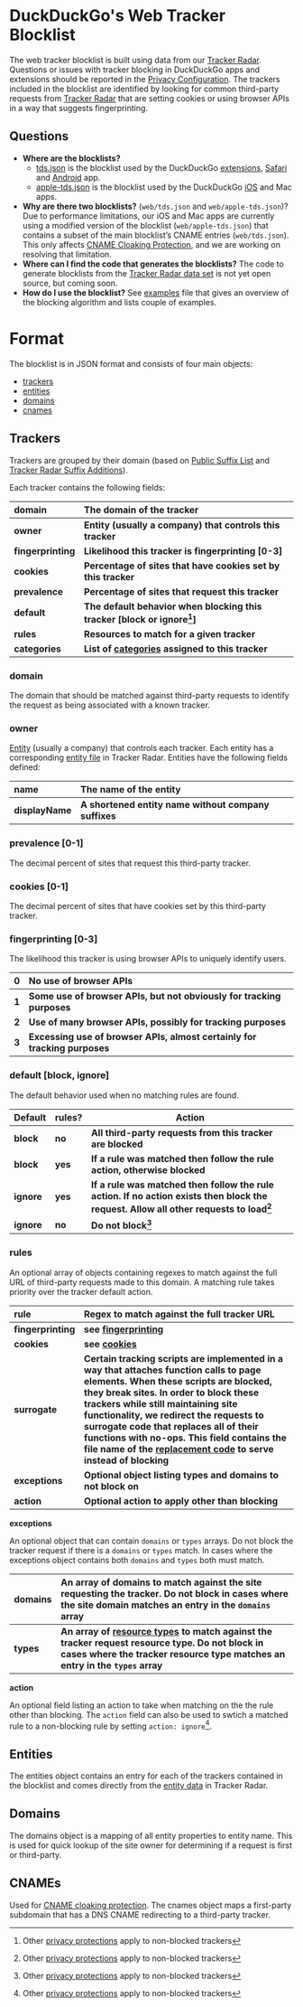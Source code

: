 # DuckDuckGo's Web Tracker Blocklist

The web tracker blocklist is built using data from our [Tracker Radar](https://github.com/duckduckgo/tracker-radar). Questions or issues with tracker blocking in DuckDuckGo apps and extensions should be reported in the [Privacy Configuration](https://github.com/duckduckgo/privacy-configuration).
The trackers included in the blocklist are identified by looking for common third-party requests from [Tracker Radar](https://github.com/duckduckgo/tracker-radar) that are setting cookies or using browser APIs in a way that suggests fingerprinting.

## Questions

- **Where are the blocklists?**
  - [tds.json](tds.json) is the blocklist used by the DuckDuckGo [extensions](https://github.com/duckduckgo/duckduckgo-privacy-extension), [Safari](https://github.com/duckduckgo/privacy-essentials-safari) and [Android](https://github.com/duckduckgo/Android) app.
  - [apple-tds.json](apple-tds.json) is the blocklist used by the DuckDuckGo [iOS](https://github.com/duckduckgo/iOS) and Mac apps.
- **Why are there two blocklists?** (`web/tds.json` and `web/apple-tds.json`)? Due to performance limitations, our iOS and Mac apps are currently using a modified version of the blocklist (`web/apple-tds.json`) that contains a subset of the main blocklist’s CNAME entries (`web/tds.json`). This only affects [CNAME Cloaking Protection](https://help.duckduckgo.com/duckduckgo-help-pages/privacy/web-tracking-protections/#cname-cloaking-protection), and we are working on resolving that limitation.
- **Where can I find the code that generates the blocklists?** The code to generate blocklists from the [Tracker Radar data set](https://github.com/duckduckgo/tracker-radar) is not yet open source, but coming soon.
- **How do I use the blocklist?** See [examples](EXAMPLES.md) file that gives an overview of the blocking algorithm and lists couple of examples.

# Format

The blocklist is in JSON format and consists of four main objects:

- [trackers](#trackers)
- [entities](#entities)
- [domains](#domains)
- [cnames](#cnames)

## Trackers

Trackers are grouped by their domain (based on [Public Suffix List](https://publicsuffix.org/list/) and [Tracker Radar Suffix Additions](https://github.com/duckduckgo/tracker-radar/blob/main/build-data/static/pslExtras.json)).

Each tracker contains the following fields:

|domain|The domain of the tracker|
|:-|:-|
|__owner__|__Entity (usually a company) that controls this tracker__|
|__fingerprinting__|__Likelihood this tracker is fingerprinting [0-3]__|
|__cookies__|__Percentage of sites that have cookies set by this tracker__|
|__prevalence__|__Percentage of sites that request this tracker__|
|__default__|__The default behavior when blocking this tracker [block or ignore[^1]]__|
|__rules__|__Resources to match for a given tracker__|
|__categories__|__List of [categories](https://github.com/duckduckgo/tracker-radar/blob/main/docs/CATEGORIES.md) assigned to this tracker__|

### domain

The domain that should be matched against third-party requests to identify the request as being associated with a known tracker.

### owner

[Entity](#entities) (usually a company) that controls each tracker. Each entity has a corresponding [entity file](https://github.com/duckduckgo/tracker-radar/tree/main/entities) in Tracker Radar.
Entities have the following fields defined:

|name|The name of the entity|
|:-|:-|
|__displayName__|__A shortened entity name without company suffixes__|

### prevalence [0-1]

The decimal percent of sites that request this third-party tracker.

### cookies [0-1]

The decimal percent of sites that have cookies set by this third-party tracker.

### fingerprinting [0-3]

The likelihood this tracker is using browser APIs to uniquely identify users.

|0|No use of browser APIs|
|:---|:---|
| __1__ | __Some use of browser APIs, but not obviously for tracking purposes__ |
| __2__ | __Use of many browser APIs, possibly for tracking purposes__ |
| __3__ | __Excessing use of browser APIs, almost certainly for tracking purposes__ |

### default [block, ignore]

The default behavior used when no matching rules are found.

|Default|rules?|Action|
|-|-|-|
|__block__|__no__|__All third-party requests from this tracker are blocked__|
|__block__|__yes__|__If a rule was matched then follow the rule action, otherwise blocked__|
|__ignore__|__yes__|__If a rule was matched then follow the rule action. If no action exists then block the request. Allow all other requests to load[^1]__|
|__ignore__|__no__|__Do not block[^1]__|

### rules

An optional array of objects containing regexes to match against the full URL of third-party requests made to this domain. A matching rule takes priority over the tracker default action.

|rule|Regex to match against the full tracker URL
|:-|:-|
|__fingerprinting__|__see [fingerprinting](#fingerprinting-0-3)__|
|__cookies__|__see [cookies](#cookies-0-1)__|
|__surrogate__|__Certain tracking scripts are implemented in a way that attaches function calls to page elements. When these scripts are blocked, they break sites. In order to block these trackers while still maintaining site functionality, we redirect the requests to surrogate code that replaces all of their functions with no-ops. This field contains the file name of the [replacement code](https://github.com/duckduckgo/tracker-surrogates) to serve instead of blocking__|
|__exceptions__|__Optional object listing types and domains to not block on__|
|__action__|__Optional action to apply other than blocking__|

**exceptions**

An optional object that can contain `domains` or `types` arrays. Do not block the tracker request if there is a `domains` or `types` match. In cases where the exceptions object contains both `domains` and `types` both must match.

|domains|An array of domains to match against the site requesting the tracker. Do not block in cases where the site domain matches an entry in the `domains` array|
|:-|:-|
|__types__|__An array of [resource types](https://developer.mozilla.org/en-US/docs/Mozilla/Add-ons/WebExtensions/API/webRequest/ResourceType) to match against the tracker request resource type. Do not block in cases where the tracker resource type matches an entry in the `types` array__|

**action**

An optional field listing an action to take when matching on the the rule other than blocking. The `action` field can also be used to swtich a matched rule to a non-blocking rule by setting `action: ignore`[^1].

## Entities

The entities object contains an entry for each of the trackers contained in the blocklist and comes directly from the [entity data](https://github.com/duckduckgo/tracker-radar/tree/main/entities) in Tracker Radar.

## Domains

The domains object is a mapping of all entity properties to entity name. This is used for quick lookup of the site owner for determining if a request is first or third-party.

## CNAMEs

Used for [CNAME cloaking protection](https://help.duckduckgo.com/duckduckgo-help-pages/privacy/web-tracking-protections/#cname-cloaking-protection). The cnames object maps a first-party subdomain that has a DNS CNAME redirecting to a third-party tracker.

[^1]: Other [privacy protections](https://help.duckduckgo.com/duckduckgo-help-pages/privacy/web-tracking-protections/) apply to non-blocked trackers

